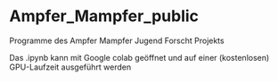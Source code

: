 # Ampfer_Mampfer_public
Programme des Ampfer Mampfer Jugend Forscht Projekts
 
 Das .ipynb kann mit Google colab geöffnet und auf einer (kostenlosen) GPU-Laufzeit ausgeführt werden
